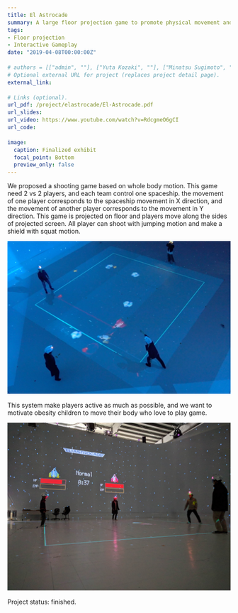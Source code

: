 ```yaml
---
title: El Astrocade
summary: A large floor projection game to promote physical movement and teamwork.
tags:
- Floor projection
- Interactive Gameplay
date: "2019-04-08T00:00:00Z"

# authors = [["admin", ""], ["Yuta Kozaki", ""], ["Minatsu Sugimoto", ""], ["Rina Katsube", ""], ["Ozu Takeshi", ""]]
# Optional external URL for project (replaces project detail page).
external_link:

# Links (optional).
url_pdf: /project/elastrocade/El-Astrocade.pdf
url_slides:
url_video: https://www.youtube.com/watch?v=RdcgmeO6gCI
url_code:

image:
  caption: Finalized exhibit
  focal_point: Bottom
  preview_only: false
---
```


We proposed a shooting game based on whole body motion. This game need 2 vs 2 players, and each team control one spaceship. the movement of one player corresponds to the spaceship movement in X direction, and the movement of another player corresponds to the movement in Y direction. This game is projected on floor and players move along the sides of projected screen. All player can shoot with jumping motion and make a shield with squat motion.

![](birdview.jpg)

This system make players active as much as possible, and we want to motivate obesity children  to move their body who love to play game.

![](final.jpg)

Project status: finished.
